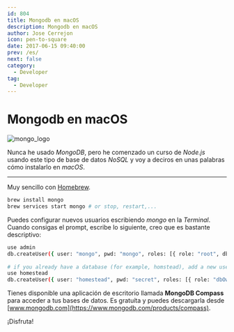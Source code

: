 ```yaml
---
id: 804
title: Mongodb en macOS
description: Mongodb en macOS
author: Jose Cerrejon
icon: pen-to-square
date: 2017-06-15 09:40:00
prev: /es/
next: false
category:
  - Developer
tag:
  - Developer
---
```


# Mongodb en macOS

![mongo_logo](/images/2016/06/mongo_logo.png)

Nunca he usado *MongoDB*, pero he comenzado un curso de *Node.js* usando este tipo de base de datos *NoSQL* y voy a deciros en unas palabras cómo instalarlo en *macOS*.

- - -
Muy sencillo con [Homebrew](https://brew.sh/).

```bash
brew install mongo
brew services start mongo # or stop, restart,...
```

Puedes configurar nuevos usuarios escribiendo *mongo* en la *Terminal*. Cuando consigas el prompt, escribe lo siguiente, creo que es bastante descriptivo:

```bash
use admin
db.createUser({ user: "mongo", pwd: "mongo", roles: [{ role: "root", db: "admin" }] })
 
# if you already have a database (for example, homstead), add a new user with:
use homestead
db.createUser({ user: "homestead", pwd: "secret", roles: [{ role: "dbOwner", db: "homestead" }] }) 
```

Tienes disponible una aplicación de escritorio llamada **MongoDB Compass** para acceder a tus bases de datos. Es gratuíta y puedes descargarla desde  [www.mongodb.com](https://www.mongodb.com/products/compass).

¡Disfruta!